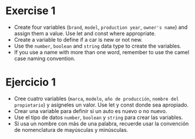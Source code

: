 # Exercise 1 

* Create four variables (`brand`, `model`, `production year`, `owner's name`) and assign them a value. Use let and const where appropriate.
* Create a variable to define if a car is new or not new.
* Use the `number`, `boolean` and `string` data type to create the variables.
* If you use a name with more than one word, remember to use the camel case naming convention.

# Ejercicio 1

* Cree cuatro variables (`marca`, `modelo`, `año de producción`, `nombre del propietario`) y asígneles un valor. Use let y const donde sea apropiado.
* Crear una variable para definir si un auto es nuevo o no nuevo.
* Use el tipo de datos `number`, `boolean` y `string` para crear las variables.
* Si usa un nombre con más de una palabra, recuerde usar la convención de nomenclatura de mayúsculas y minúsculas. 